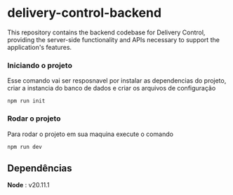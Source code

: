 # delivery-control-backend
This repository contains the backend codebase for Delivery Control, providing the server-side functionality and APIs necessary to support the application's features.

### Iniciando o projeto 

Esse comando vai ser resposnavel por instalar as dependencias do projeto, criar a instancia do banco de dados e criar os arquivos de configuração

```
npm run init
```

### Rodar o projeto

Para rodar o projeto em sua maquina execute o comando 

```
npm run dev
```

## Dependências 

**Node** : v20.11.1
